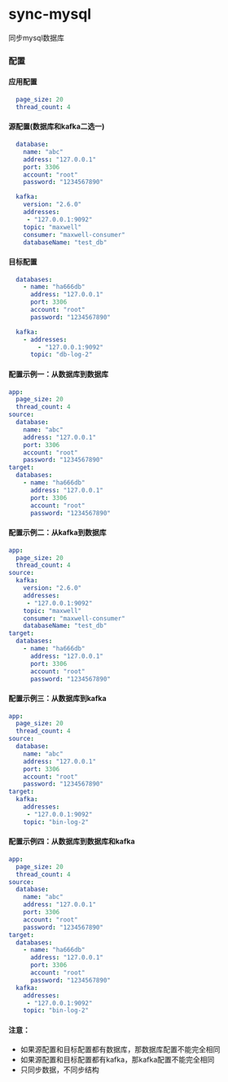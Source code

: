 # sync-mysql
同步mysql数据库

### 配置

#### 应用配置

```yaml
  page_size: 20
  thread_count: 4
```

#### 源配置(数据库和kafka二选一)

```yaml
  database:
    name: "abc"
    address: "127.0.0.1"
    port: 3306
    account: "root"
    password: "1234567890"
```

```yaml
  kafka:
    version: "2.6.0"
    addresses:
     - "127.0.0.1:9092"
    topic: "maxwell"
    consumer: "maxwell-consumer"
    databaseName: "test_db"
```

#### 目标配置

```yaml
  databases:
    - name: "ha666db"
      address: "127.0.0.1"
      port: 3306
      account: "root"
      password: "1234567890"
```

```yaml
  kafka:
    - addresses:
        - "127.0.0.1:9092"
      topic: "db-log-2"
```

#### 配置示例一：从数据库到数据库

```yaml
app:
  page_size: 20
  thread_count: 4
source:
  database:
    name: "abc"
    address: "127.0.0.1"
    port: 3306
    account: "root"
    password: "1234567890"
target:
  databases:
    - name: "ha666db"
      address: "127.0.0.1"
      port: 3306
      account: "root"
      password: "1234567890"
```

#### 配置示例二：从kafka到数据库

```yaml
app:
  page_size: 20
  thread_count: 4
source:
  kafka:
    version: "2.6.0"
    addresses:
     - "127.0.0.1:9092"
    topic: "maxwell"
    consumer: "maxwell-consumer"
    databaseName: "test_db"
target:
  databases:
    - name: "ha666db"
      address: "127.0.0.1"
      port: 3306
      account: "root"
      password: "1234567890"
```

#### 配置示例三：从数据库到kafka

```yaml
app:
  page_size: 20
  thread_count: 4
source:
  database:
    name: "abc"
    address: "127.0.0.1"
    port: 3306
    account: "root"
    password: "1234567890"
target:
  kafka:
    addresses:
     - "127.0.0.1:9092"
    topic: "bin-log-2"
```

#### 配置示例四：从数据库到数据库和kafka

```yaml
app:
  page_size: 20
  thread_count: 4
source:
  database:
    name: "abc"
    address: "127.0.0.1"
    port: 3306
    account: "root"
    password: "1234567890"
target:
  databases:
    - name: "ha666db"
      address: "127.0.0.1"
      port: 3306
      account: "root"
      password: "1234567890"
  kafka:
    addresses:
     - "127.0.0.1:9092"
    topic: "bin-log-2"
```


#### 注意：
+ 如果源配置和目标配置都有数据库，那数据库配置不能完全相同
+ 如果源配置和目标配置都有kafka，那kafka配置不能完全相同
+ 只同步数据，不同步结构

